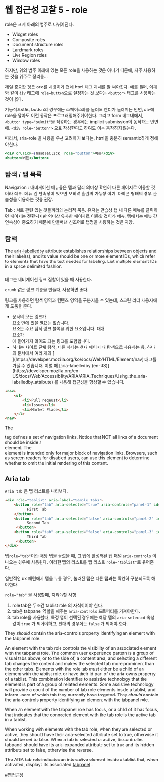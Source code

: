 # 웹 접근성 고찰 5 - role
role은 크게 아래의 범주로 나뉘어진다.

- Widget roles
- Composite roles
- Document structure roles
- Landmark roles
- Live Region roles
- Window roles

하지만,  위의 범주 아래에 있는 모든 role을 사용하는 것은 아니기 때문에, 자주 사용하는 것을 위주로 정리를...

제일 중요한 것은 aria를 사용하기 전에 html 태그 자체를 잘 써야한다.
예를 들어, 아래와 같이 `div` 태그에 `role=button`으로 설정하는 것 보다는 `<button>` 태그를 사용하는 것이 옳다.

기능적으로도, button의 경우에는 스페이스바를 눌러도 엔터가 눌러지는 반면, div에 role을 달아도 이런 동작은 프로그래밍해주어야한다. 그리고 form 태그내에서, `<button type="submit"`을 작성하는 경우에는 implicit submission이 동작하는 반면에, `<div role="button">` 으로 작성한다고 하여도 이는 동작하지 않는다.

따라서, aria-role 을 사용을 우선 고려하기 보다는,  html을 충분히 semantic하게 정해야한다.

```jsx
<div onClick={handleClick} role="button">버튼</div>
<button>버튼</button>
``` 


## 탐색 / 탭 목록


Navigation : 내비게이션 메뉴들은 탭과 달리 의미상 확연히 다른 페이지로 이동할 것이라 예측. 메뉴 간 연속성이 있으면 오히려 혼란의 가능성 야기. 아이콘 형태의 경우 관습성을 이용하는 것을 권장.

Tab : 서로 관련 있는 것들끼리의 논리적 묶음. 유저는 관습상 탭 내 다른 메뉴를 클릭하면 페이지는 전환되지만 의미상 유사한 페이지로 이동할 것이라 예측. 탭에서는 메뉴 간 연속성이 중요하기 때문에 만들어낸 신조어로 탭명을 사용하는 것은 지양.


##  탐색

The  [aria-labelledby](https://www.w3.org/TR/wai-aria/#aria-labelledby)  attribute establishes relationships between objects and their label(s), and its value should be one or more element IDs, which refer to elements that have the text needed for labeling. List multiple element IDs in a space delimited fashion.


### <nav>
<nav>   태그는 네비게이션 링크 집합이 있을 때 사용한다. 

`crumb` 같은 링크 계층을 만들때, 사용하면 좋다.

<nav>  링크를 사용하면 탐색 영역과 컨텐츠 영역을 구분지을 수 있는데, 스크린 리더 사용자에게 도움을 준다.  


* 문서의 모든 링크가 <nav> 요소 안에 있을 필요는 없습니다. <nav> 요소는 주요 탐색 링크 블록을 위한 요소입니다. 대개  [<footer>](https://developer.mozilla.org/ko/docs/Web/HTML/Element/footer)  요소가 <nav>에 들어가지 않아도 되는 링크를 포함합니다.
* <nav> 하나는 사이트 전체 탐색, 다른 하나는 현재 페이지 내 탐색으로 사용하는 등, 하나의 문서에서 여러 개의  [<nav>](https://developer.mozilla.org/ko/docs/Web/HTML/Element/nav)  태그를 가질 수 있습니다. 이럴 때  [aria-labelledby (en-US)](https://developer.mozilla.org/en-US/docs/Web/Accessibility/ARIA/ARIA_Techniques/Using_the_aria-labelledby_attribute) 를 사용해 접근성을 향상할 수 있습니다.



```html
<nav>
	<ul>
		<li>Pull reqeust</li>
		<li>Issues</li>
		<li>Market Place</li>
	</ul>
<nav>

```

The <nav> tag defines a set of navigation links.
Notice that NOT all links of a document should be inside a <nav> element. The <nav> element is intended only for major block of navigation links.
Browsers, such as screen readers for disabled users, can use this element to determine whether to omit the initial rendering of this content.


##  Aria tab

`Aria tab`  은 탭 리스트를 나타낸다.


```html 
<div role="tablist" aria-label="Sample Tabs">
    <button role="tab" aria-selected="true" aria-controls="panel-1" id="tab-1" tabindex="0">
          First Tab
    </button>
    <button role="tab" aria-selected="false" aria-controls="panel-2" id="tab-2" tabindex="-1">
          Second Tab
     </button>
    <button role="tab" aria-selected="false" aria-controls="panel-3" id="tab-3" tabindex="-1">
          Third Tab
     </button>
</div>
``` 

탭`role="tab"`이란 해당 탭을 눌렀을 때,  그 탭에 활성화된
탭 패널  `aria-controls` 이 나오는 경우에 사용된다.
이러한 탭의 리스트를  탭 리스트 `role="tablist"`로 묶어준다.

일반적인 ux 패턴에서 탭을 누를 경우, 눌러진 탭은 다른 탭과는 확연히 구분되도록 해야한다.

`role="tab"`  을 사용할때, 지켜야할 사항

1.  role tab은 무조건  tablist role 의 자식이어야 한다.
2.  tab은 tabpanel  역할을 해주는  `aria-controls`  프로퍼티를 가져야한다.
3. tab role을 사용할때, 특정 탭이 선택된 경우에는 해당 탭의 `aria-selected` 속성 값이  `true` 가 되어야하고, 반대의 경우에는  `false` 가 되어야 한다.



They *should* contain the aria-controls property identifying an element with the tabpanel role.

An element with the tab role controls the visibility of an associated element with the tabpanel role. The common user experience pattern is a group of visual tabs above, or to the side of, a content area, and selecting a different tab changes the content and makes the selected tab more prominent than the other tabs.
Elements with the role tab *must* either be a child of an element with the tablist role, or have their id part of the aria-owns property of a tablist. This combination identifies to assistive technology that the element is part of a group of related elements. Some assistive technology will provide a count of the number of tab role elements inside a tablist, and inform users of which tab they currently have targeted. They *should* contain the aria-controls property identifying an element with the tabpanel role.

When an element with the tabpanel role has focus, or a child of it has focus, that indicates that the connected element with the tab role is the active tab in a tablist.

When working with elements with the tab role, when they are selected or active, they should have their aria-selected attribute set to true, otherwise it should be set to false. When a tab is selected or active, its controlled tabpanel should have its aria-expanded attribute set to true and its hidden attribute set to false, otherwise the reverse.


The ARIA tab role indicates an interactive element inside a tablist that, when activated, displays its associated  [tabpanel](https://developer.mozilla.org/en-US/docs/Web/Accessibility/ARIA/Roles/Tabpanel_Role) .



#웹접근성